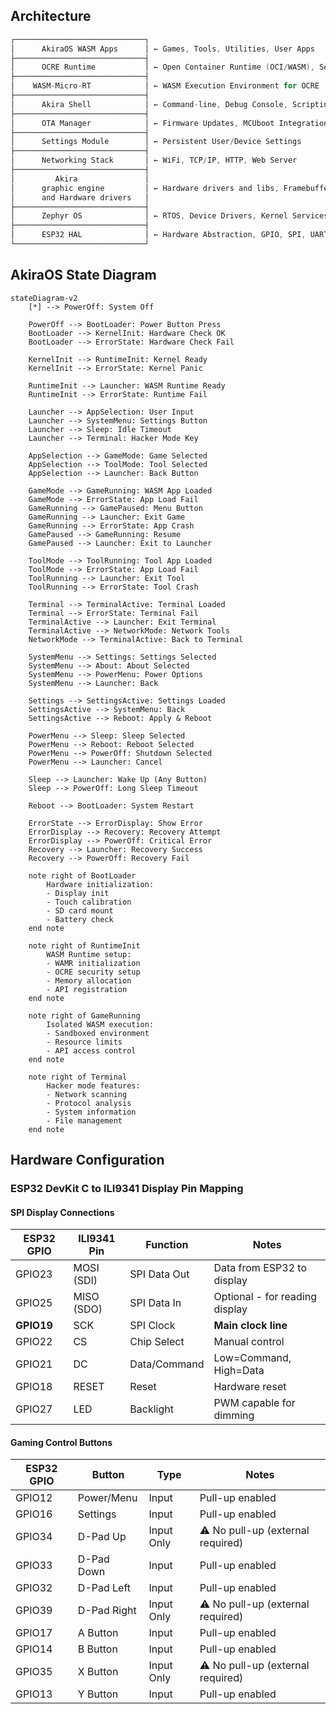 ## **Architecture**

```c
┌─────────────────────────────┐
│      AkiraOS WASM Apps      │ ← Games, Tools, Utilities, User Apps
├─────────────────────────────┤
│      OCRE Runtime           │ ← Open Container Runtime (OCI/WASM), Security, Sandboxing
├─────────────────────────────┤
│    WASM-Micro-RT            │ ← WASM Execution Environment for OCRE
├─────────────────────────────┤
│      Akira Shell            │ ← Command-line, Debug Console, Scripting
├─────────────────────────────┤
│      OTA Manager            │ ← Firmware Updates, MCUboot Integration
├─────────────────────────────┤
│      Settings Module        │ ← Persistent User/Device Settings
├─────────────────────────────┤
│      Networking Stack       │ ← WiFi, TCP/IP, HTTP, Web Server
├─────────────────────────────┤
│         Akira               │
│      graphic engine         │ ← Hardware drivers and libs, Framebuffer, UI Rendering ... 
│      and Hardware drivers   │
├─────────────────────────────┤
│      Zephyr OS              │ ← RTOS, Device Drivers, Kernel Services
├─────────────────────────────┤
│      ESP32 HAL              │ ← Hardware Abstraction, GPIO, SPI, UART, I2C
└─────────────────────────────┘
```

## AkiraOS State Diagram

```mermaid
stateDiagram-v2
    [*] --> PowerOff: System Off
    
    PowerOff --> BootLoader: Power Button Press
    BootLoader --> KernelInit: Hardware Check OK
    BootLoader --> ErrorState: Hardware Check Fail
    
    KernelInit --> RuntimeInit: Kernel Ready
    KernelInit --> ErrorState: Kernel Panic
    
    RuntimeInit --> Launcher: WASM Runtime Ready
    RuntimeInit --> ErrorState: Runtime Fail
    
    Launcher --> AppSelection: User Input
    Launcher --> SystemMenu: Settings Button
    Launcher --> Sleep: Idle Timeout
    Launcher --> Terminal: Hacker Mode Key
    
    AppSelection --> GameMode: Game Selected
    AppSelection --> ToolMode: Tool Selected
    AppSelection --> Launcher: Back Button
    
    GameMode --> GameRunning: WASM App Loaded
    GameMode --> ErrorState: App Load Fail
    GameRunning --> GamePaused: Menu Button
    GameRunning --> Launcher: Exit Game
    GameRunning --> ErrorState: App Crash
    GamePaused --> GameRunning: Resume
    GamePaused --> Launcher: Exit to Launcher
    
    ToolMode --> ToolRunning: Tool App Loaded
    ToolMode --> ErrorState: App Load Fail
    ToolRunning --> Launcher: Exit Tool
    ToolRunning --> ErrorState: Tool Crash
    
    Terminal --> TerminalActive: Terminal Loaded
    Terminal --> ErrorState: Terminal Fail
    TerminalActive --> Launcher: Exit Terminal
    TerminalActive --> NetworkMode: Network Tools
    NetworkMode --> TerminalActive: Back to Terminal
    
    SystemMenu --> Settings: Settings Selected
    SystemMenu --> About: About Selected
    SystemMenu --> PowerMenu: Power Options
    SystemMenu --> Launcher: Back
    
    Settings --> SettingsActive: Settings Loaded
    SettingsActive --> SystemMenu: Back
    SettingsActive --> Reboot: Apply & Reboot
    
    PowerMenu --> Sleep: Sleep Selected
    PowerMenu --> Reboot: Reboot Selected
    PowerMenu --> PowerOff: Shutdown Selected
    PowerMenu --> Launcher: Cancel
    
    Sleep --> Launcher: Wake Up (Any Button)
    Sleep --> PowerOff: Long Sleep Timeout
    
    Reboot --> BootLoader: System Restart
    
    ErrorState --> ErrorDisplay: Show Error
    ErrorDisplay --> Recovery: Recovery Attempt
    ErrorDisplay --> PowerOff: Critical Error
    Recovery --> Launcher: Recovery Success
    Recovery --> PowerOff: Recovery Fail
    
    note right of BootLoader
        Hardware initialization:
        - Display init
        - Touch calibration
        - SD card mount
        - Battery check
    end note
    
    note right of RuntimeInit
        WASM Runtime setup:
        - WAMR initialization
        - OCRE security setup
        - Memory allocation
        - API registration
    end note
    
    note right of GameRunning
        Isolated WASM execution:
        - Sandboxed environment
        - Resource limits
        - API access control
    end note
    
    note right of Terminal
        Hacker mode features:
        - Network scanning
        - Protocol analysis
        - System information
        - File management
    end note

```

## Hardware Configuration

### ESP32 DevKit C to ILI9341 Display Pin Mapping

#### SPI Display Connections
| ESP32 GPIO | ILI9341 Pin | Function | Notes |
|------------|-------------|----------|--------|
| GPIO23     | MOSI (SDI)  | SPI Data Out | Data from ESP32 to display |
| GPIO25     | MISO (SDO)  | SPI Data In  | Optional - for reading display |
| **GPIO19** | SCK         | SPI Clock    | **Main clock line** |
| GPIO22     | CS          | Chip Select  | Manual control |
| GPIO21     | DC          | Data/Command | Low=Command, High=Data |
| GPIO18     | RESET       | Reset        | Hardware reset |
| GPIO27     | LED         | Backlight    | PWM capable for dimming |

#### Gaming Control Buttons
| ESP32 GPIO | Button | Type | Notes |
|------------|--------|------|--------|
| GPIO12     | Power/Menu | Input | Pull-up enabled |
| GPIO16     | Settings | Input | Pull-up enabled |
| GPIO34     | D-Pad Up | Input Only | ⚠️ No pull-up (external required) |
| GPIO33     | D-Pad Down | Input | Pull-up enabled |
| GPIO32     | D-Pad Left | Input | Pull-up enabled |
| GPIO39     | D-Pad Right | Input Only | ⚠️ No pull-up (external required) |
| GPIO17     | A Button | Input | Pull-up enabled |
| GPIO14     | B Button | Input | Pull-up enabled |
| GPIO35     | X Button | Input Only | ⚠️ No pull-up (external required) |
| GPIO13     | Y Button | Input | Pull-up enabled |



